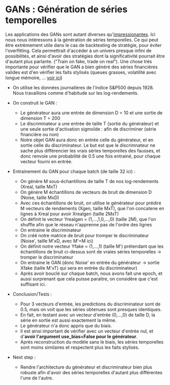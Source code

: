 # GANs : Génération de séries temporelles

Les applications des GANs sont autant diverses qu'[impressionantes](https://machinelearningmastery.com/impressive-applications-of-generative-adversarial-networks/). 
Ici nous nous intéressons à la génération de séries temporelles. Ce qui peut être extrèmement utile dans le cas de backtesting de stratégie, pour éviter l'overfitting. Cela permettrait d'accéder à un univers presque infini de possibilités, et ainsi d'avoir des stratégies dont la significativité pourrait être d'autant plus parlante. ("Train on fake, trade on real"). Une chose très importante pour vérifier que le GAN a bien généré des séries financières valides est d'en vérifier les faits stylisés (queues grasses, volatilité avec longue mémoire, ... [voir ici](https://github.com/Gruz77/Physics-of-Markets/tree/main/Stylized_Facts))

- On utilise les données journalières de l'indice S&P500 depuis 1928. Nous travaillons comme d'habitude sur les log-rendements.
- On construit le GAN : 
  - Le générateur aura une entrée de dimension D = 10 et une sortie de dimension T = 200
  - Le discriminateur a une entrée de taille T (sortie du générateur) et une seule sortie d'activation sigmoïde : afin de discriminer (série financière ou non)
  - Notre objet GAN aura donc en entrée celle du générateur, et en sortie celle du discriminateur. Le but est que le discrimnateur ne sache plus différencier les vrais séries temporelles des fausses, et donc renvoie une probabilité de 0.5 une fois entrainé, pour chaque vecteur fourni en entrée.

- Entrainement du GAN pour chaque batch (de taille 32 ici) :
  - On génère M sous-échantillons de taille T de nos log-rendements (Xreal, taille MxT)
  - On génère M échantillons de vecteurs de bruit de dimension D (Noise, taille MxD)
  - Avec ces échantillons de bruit, on utilise le générateur pour prédire M vecteurs de rendements (Xgen, taille MxT), que l'on concatene en lignes à Xreal pour avoir Xrealgen (taille 2MxT)
  - On définit le vecteur Yrealgen = (1,...,1,0,...,0) (taille 2M), que l'on shuffle afin que le réseau n'apprenne pas de l'ordre des lignes
  - On entraine le discriminateur
  - On créé notre matrice de bruit pour tromper le discriminateur (Noise', taille M'xD, avec M'=M ici)
  - On définit notre vecteur Yfake = (1,...,1) (taille M') prétendant que les échantillons de bruit ci-dessus sont de vraies séries temporelles -> tromper le discriminateur
  - On entraine le GAN (donc Noise' en entrée du générateur -> sortie Xfake (taille M'xT) qui sera en entrée du discriminateur)
  - Après avoir bouclé sur chaque batch, nous avons fait une epoch, et aussi surprenant que cela puisse paraitre, on considère que c'est suffisant ici.

- Conclusion/Tests : 
  - Pour 3 vecteurs d'entrée, les predictions du discriminateur sont de 0.5, mais on voit que les séries obtenues sont presques identiques. 
  - En fait, en testant avec un vecteur d'entrée (0,...,0) de taille D, la série en sortie est aussi exactement la même. 
  - Le générateur n'a donc appris que du biais.
  - Il est ainsi important de vérifier avec un vecteur d'entrée nul, et d'**avoir l'argument use_bias=False pour le générateur**.
  - Après reconstruction du modèle sans le biais, les séries temporelles sont moins similaires et respectent plus les faits stylisés.

- Next step :
  - Rendre l'architecture du générateur et discriminateur bien plus robuste afin d'avoir des séries temporelles d'autant plus différentes l'une de l'autre.
